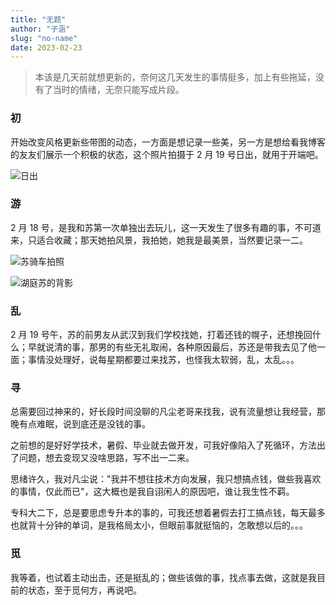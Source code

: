 ```yaml
---
title: "无题"
author: "子涵"
slug: "no-name"
date: 2023-02-23
---
```


> 本该是几天前就想更新的，奈何这几天发生的事情挺多，加上有些拖延，没有了当时的情绪，无奈只能写成片段。

### 初

开始改变风格更新些带图的动态，一方面是想记录一些美，另一方是想给看我博客的友友们展示一个积极的状态，这个照片拍摄于 2 月 19 号日出，就用于开端吧。

![日出](https://cdn.jsdelivr.net/gh/zihanla/cdn@main/tk/%E6%97%A5%E5%87%BA.png)

### 游

2 月 18 号，是我和苏第一次单独出去玩儿，这一天发生了很多有趣的事，不可道来，只适合收藏；那天她拍风景，我拍她，她我是最美景，当然要记录一二。

![苏骑车拍照](https://cdn.jsdelivr.net/gh/zihanla/cdn@main/tk/%E8%8B%8F%E9%AA%91%E8%BD%A6%E6%8B%8D%E7%85%A7.jpeg)

![湖庭苏的背影](https://cdn.jsdelivr.net/gh/zihanla/cdn@main/tk/%E6%B9%96%E5%BA%AD%E8%8B%8F%E7%9A%84%E8%83%8C%E5%BD%B1.jpeg)

### 乱

2 月 19 号午，苏的前男友从武汉到我们学校找她，打着还钱的幌子，还想挽回什么；早就说清的事，那男的有些无礼取闹，各种原因最后，苏还是带我去见了他一面；事情没处理好，说每星期都要过来找苏，也怪我太软弱，乱，太乱。。。

### 寻

总需要回过神来的，好长段时间没聊的凡尘老哥来找我，说有流量想让我经营，那晚有点难眠，说到底还是没钱的事。

之前想的是好好学技术，暑假、毕业就去做开发，可我好像陷入了死循环，方法出了问题，想去变现又没啥思路，写不出一二来。

思绪许久，我对凡尘说："我并不想往技术方向发展，我只想搞点钱，做些我喜欢的事情，仅此而已"，这大概也是我自诩闲人的原因吧，谁让我生性不羁。

专科大二下，总是要思虑专升本的事的，可我还想着暑假去打工搞点钱，每天最多也就背十分钟的单词，是我格局太小，但眼前事就挺恼的，怎敢想以后的。。。

### 觅

我等着，也试着主动出击，还是挺乱的；做些该做的事，找点事去做，这就是我目前的状态，至于觅何方，再说吧。
